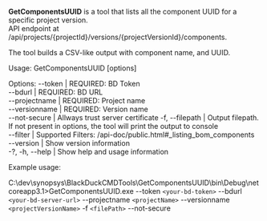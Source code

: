 **GetComponentsUUID** is a tool that lists all the component UUID for a specific project version.  
API endpoint at /api/projects/{projectId}/versions/{projectVersionId}/components.  

The tool builds a CSV-like output with component name, and UUID. 

Usage: GetComponentsUUID [options]

Options:
--token | REQUIRED: BD Token  
--bdurl | REQUIRED: BD URL  
--projectname | REQUIRED: Project name  
--versionname | REQUIRED: Version name  
--not-secure | Allways trust server certificate 
-f, --filepath | Output filepath. If not present in options, the tool will print the output to console  
--filter | Supported Filters: /api-doc/public.html#_listing_bom_components  
--version | Show version information  
-?, -h, --help | Show help and usage information

Example usage:  

C:\dev\synopsys\BlackDuckCMDTools\GetComponentsUUID\bin\Debug\netcoreapp3.1>GetComponentsUUID.exe --token `<your-bd-token>` --bdurl `<your-bd-server-url>`  --projectname `<projectName>` --versionname `<projectVersionName>` -f `<filePath>` --not-secure
